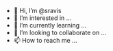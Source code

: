 - 👋 Hi, I’m @sravis
- 👀 I’m interested in ...
- 🌱 I’m currently learning ...
- 💞️ I’m looking to collaborate on ...
- 📫 How to reach me ...

<!---
sravis/sravis is a ✨ special ✨ repository because its `README.md` (this file) appears on your GitHub profile.
You can click the Preview link to take a look at your changes.
--->
